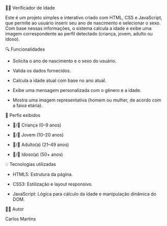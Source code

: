 🧑‍🦱 Verificador de Idade

Este é um projeto simples e interativo criado com HTML, CSS e JavaScript, que permite ao usuário inserir seu ano de nascimento e selecionar o sexo. Com base nessas informações, o sistema calcula a idade e exibe uma imagem correspondente ao perfil detectado (criança, jovem, adulto ou idoso).

🔍 Funcionalidades
- Solicita o ano de nascimento e o sexo do usuário.

- Valida os dados fornecidos.

- Calcula a idade atual com base no ano atual.

- Exibe uma mensagem personalizada com o gênero e a idade.

- Mostra uma imagem representativa (homem ou mulher, de acordo com a faixa etária).

📸 Perfis exibidos
- 👦/👧 Criança (0–9 anos)

- 🧑/🧒 Jovem (10–20 anos)

- 👨/👩 Adulto(a) (21–49 anos)

- 👴/👵 Idoso(a) (50+ anos)

💡 Tecnologias utilizadas
- HTML5: Estrutura da página.

- CSS3: Estilização e layout responsivo.

- JavaScript: Lógica para cálculo da idade e manipulação dinâmica do DOM.

👨‍💻 Autor

Carlos Martins
